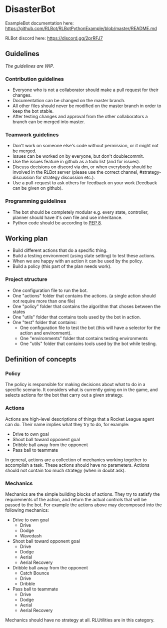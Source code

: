 # DisasterBot

ExampleBot documentation here: https://github.com/RLBot/RLBotPythonExample/blob/master/README.md

RLBot discord here: https://discord.gg/2prRFJ7

## Guidelines
_The guidelines are WIP._

### Contribution guidelines

* Everyone who is not a collaborator should make a pull request for their changes.
* Documentation can be changed on the master branch.
* All other files should never be modified on the master branch in order to keep the bot stable.
* After testing changes and approval from the other collaborators a branch can be merged into master.


### Teamwork guidelines

* Don't work on someone else's code without permission, or it might not be merged.
* Issues can be worked on by everyone, but don't doublecommit.
* Use the issues feature in github as a todo list (and for issues).
* Discuss decisions on discord via dm, or when everybody should be involved in the RLBot server (please use the correct channel, #strategy-discussion for strategy discussion etc.).
* Use a pull-request to ask others for feedback on your work (feedback can be given on github).


### Programming guidelines

* The bot should be completely modular e.g. every state, controller, planner should have it's own file and use inheritance.
* Python code should be according to [PEP 8](https://www.python.org/dev/peps/pep-0008/).



## Working plan

* Build different actions that do a specific thing.
* Build a testing environment (using state setting) to test these actions.
* When we are happy with an action it can be used by the policy.
* Build a policy (this part of the plan needs work).


### Project structure

* One configuration file to run the bot.
* One "actions" folder that contains the actions. (a single action should not require more than one file)
* One "policy" folder that contains the algorithm that choses between the states
* One "utils" folder that contains tools used by the bot in action.
* One "test" folder that contains:
  * One configuration file to test the bot (this will have a selector for the action and environment).
  * One "environments" folder that contains testing environments
  * One "utils" folder that contains tools used by the bot while testing.



## Definition of concepts

### Policy
The policy is responsible for making decisions about what
to do in a specific scenario. It considers what is currently
going on in the game, and selects actions for the bot that
carry out a given strategy.

### Actions
Actions are high-level descriptions of things that a Rocket League
agent can do. Their name implies what they try to do, for example:
* Drive to own goal
* Shoot ball toward opponent goal
* Dribble ball away from the opponent
* Pass ball to teammate

In general, actions are a collection of mechanics working together to accomplish a task.
These actions should have no parameters.
Actions should not contain too much strategy (when in doubt ask).

### Mechanics
Mechanics are the simple building blocks of actions. They try to satisfy
the requirements of the action, and return the actual controls that will be
passed to the bot. For example the actions above may decomposed into the following mechanics:
* Drive to own goal
  * Drive
  * Dodge
  * Wavedash
* Shoot ball toward opponent goal
  * Drive
  * Dodge
  * Aerial
  * Aerial Recovery
* Dribble ball away from the opponent
  * Catch Bounce
  * Drive
  * Dribble
* Pass ball to teammate
  * Drive
  * Dodge
  * Aerial
  * Aerial Recovery
  
Mechanics should have no strategy at all.
RLUtilities are in this category.

